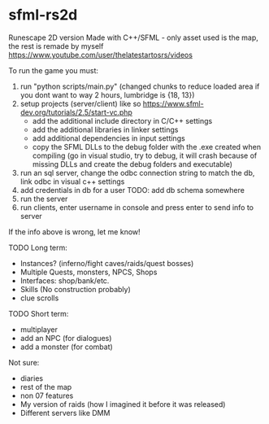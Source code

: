 # sfml-rs2d
Runescape 2D version Made with C++/SFML - only asset used is the map, the rest is remade by myself
https://www.youtube.com/user/thelatestartosrs/videos

To run the game you must:
1. run "python scripts/main.py" (changed chunks to reduce loaded area if you dont want to way 2 hours, lumbridge is {18, 13})
2. setup projects (server/client) like so https://www.sfml-dev.org/tutorials/2.5/start-vc.php
   - add the additional include directory in C/C++ settings
   - add the additional libraries in linker settings
   - add additional dependencies in input settings
   - copy the SFML DLLs to the debug folder with the .exe created when compiling (go in visual studio, try to debug, it will crash because of missing DLLs and create the debug folders and executable)
3. run an sql server, change the odbc connection string to match the db, link odbc in visual c++ settings
4. add credentials in db for a user TODO: add db schema somewhere
5. run the server
6. run clients, enter username in console and press enter to send info to server

If the info above is wrong, let me know!

TODO Long term:
- Instances? (inferno/fight caves/raids/quest bosses)
- Multiple Quests, monsters, NPCS, Shops
- Interfaces: shop/bank/etc.
- Skills (No construction probably)
- clue scrolls

TODO Short term:
- multiplayer
- add an NPC (for dialogues)
- add a monster (for combat)

Not sure:
- diaries
- rest of the map
- non 07 features
- My version of raids (how I imagined it before it was released)
- Different servers like DMM
